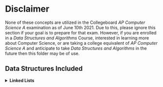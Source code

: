 # Disclaimer
None of these concepts are utilized in the Collegeboard *AP Computer Science A* examination as of June 10th 2021. Due to this, please ignore this section if your goal is to prepare for that exam. However, if you are enrolled in a *Data Structures and Algorithms* Course, interested in learning more about Computer Science, or are taking a college equivalent of *AP Computer Science A* and anticipate to take *Data Structures and Algorithms* in the future then this folder may be of use.

## Data Structures Included
<details>
<summary><b>Linked Lists</b></summary>
    <ul>
        <li>Single Linked List</li>
        <li>Double Linked List</li>
    </ul>
</details>